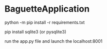 # BaguetteApplication

python -m pip install -r requirements.txt

pip install sqlite3 (or pysqlite3)

run the app.py file and launch the localhost:8001


